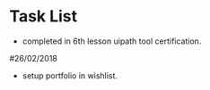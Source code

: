 # Task List

- completed in 6th lesson uipath tool certification.

#26/02/2018
- setup portfolio in wishlist.
